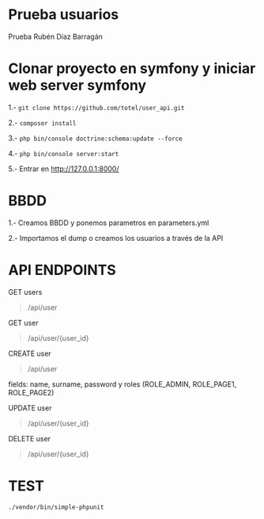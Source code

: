 Prueba usuarios
========

Prueba Rubén Díaz Barragán
# Clonar proyecto en symfony y iniciar web server symfony

1.- `git clone https://github.com/totel/user_api.git`

2.- `composer install`

3.- `php bin/console doctrine:schema:update --force`

4.- `php bin/console server:start`

5.- Entrar en http://127.0.0.1:8000/

# BBDD

1.- Creamos BBDD y ponemos parametros en parameters.yml

2.- Importamos el dump o creamos los usuarios a través de la API


# API ENDPOINTS

GET users
> /api/user

GET user
> /api/user/{user_id}

CREATE user
> /api/user

fields: name, surname, password y roles (ROLE_ADMIN, ROLE_PAGE1, ROLE_PAGE2)


UPDATE user
> /api/user/{user_id}

DELETE user
> /api/user/{user_id}

# TEST

`./vendor/bin/simple-phpunit`




